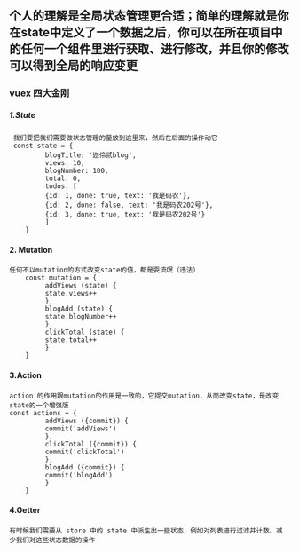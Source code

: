 ## 个人的理解是全局状态管理更合适；简单的理解就是你在state中定义了一个数据之后，你可以在所在项目中的任何一个组件里进行获取、进行修改，并且你的修改可以得到全局的响应变更
### vuex 四大金刚
##### 1.State

```
 我们要把我们需要做状态管理的量放到这里来，然后在后面的操作动它
 const state = { 
         blogTitle: '迩伶贰blog',
         views: 10,
         blogNumber: 100,
         total: 0,
         todos: [
         {id: 1, done: true, text: '我是码农'},
         {id: 2, done: false, text: '我是码农202号'},
         {id: 3, done: true, text: '我是码农202号'}
         ]
    }
```
#### 2. Mutation

```
任何不以mutation的方式改变state的值，都是耍流氓（违法）
    const mutation = {
         addViews (state) {
         state.views++
         },
         blogAdd (state) {
         state.blogNumber++
         },
         clickTotal (state) {
         state.total++
         }
    }
```
#### 3.Action

```
action 的作用跟mutation的作用是一致的，它提交mutation，从而改变state，是改变state的一个增强版
const actions = {
         addViews ({commit}) {
         commit('addViews')
         },
         clickTotal ({commit}) {
         commit('clickTotal')
         },
         blogAdd ({commit}) {
         commit('blogAdd')
         }
    }
```
#### 4.Getter
```
有时候我们需要从 store 中的 state 中派生出一些状态，例如对列表进行过滤并计数。减少我们对这些状态数据的操作
```

